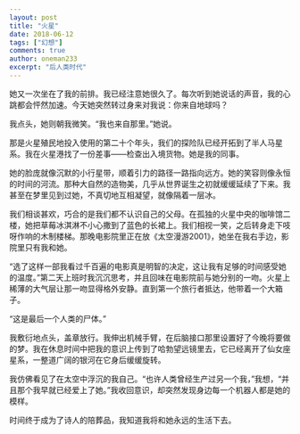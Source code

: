 ```yaml
---
layout: post
title: "火星"
date: 2018-06-12
tags: ["幻想"]
comments: true
author: oneman233
excerpt: "后人类时代"
---
```


她又一次坐在了我的前排。我已经注意她很久了。每次听到她说话的声音，我的心跳都会怦然加速。今天她突然转过身来对我说：你来自地球吗？

我点头，她则朝我微笑。“我也来自那里。”她说。

那是火星殖民地投入使用的第二十个年头，我们的探险队已经开拓到了半人马星系。我在火星港找了一份差事——检查出入境货物。她是我的同事。

她的脸庞就像沉默的小行星带，顺着引力的路径一路指向远方。她的笑容则像永恒的时间的河流。那种大自然的造物美，几乎从世界诞生之初就缓缓延续了下来。我甚至在梦里见到过她，不真切地互相凝望，就像隔着一层冰。

我们相谈甚欢，巧合的是我们都不认识自己的父母。在孤独的火星中央的咖啡馆二楼，她把草莓冰淇淋不小心撒到了蓝色的长裙上。我们相视一笑，之后转身走下吱呀作响的木制楼梯。那晚电影院里正在放《太空漫游2001》，她坐在我右手边，影院里只有我和她。

“选了这样一部我看过千百遍的电影真是明智的决定，这让我有足够的时间感受她的温度。”第二天上班时我沉沉思考，并且回味在电影院前与她分别的一吻。火星上稀薄的大气层让那一吻显得格外安静。直到第一个旅行者抵达，他带着一个大箱子。

“这是最后一个人类的尸体。”

我敷衍地点头，盖章放行。我伸出机械手臂，在后脑接口那里设置好了今晚将要做的梦。我在休息时间中把我的意识上传到了哈勃望远镜里去，它已经离开了仙女座星系，一整道广阔的银河在它身后缓缓旋转。

我仿佛看见了在太空中浮沉的我自己。“也许人类曾经生产过另一个我，”我想，“并且那个我早就已经爱上了她。”我收回意识，却突然发现身边每一个机器人都是她的模样。

时间终于成为了诗人的陪葬品，我知道我将和她永远的生活下去。